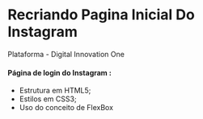 # Recriando Pagina Inicial Do Instagram
Plataforma - Digital Innovation One





#### Página de login do Instagram :

- Estrutura em HTML5;
- Estilos em CSS3;
- Uso do conceito de FlexBox





